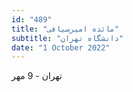 ```yaml
---
id: "489"
title: "مائده امیرسیافی"
subtitle: "دانشگاه تهران"
date: "1 October 2022"
---
```


تهران - 9 مهر 
